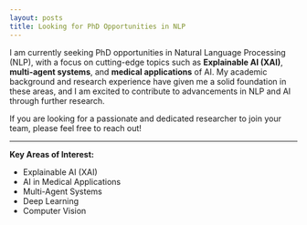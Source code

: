 ```yaml
---
layout: posts
title: Looking for PhD Opportunities in NLP
---
```


I am currently seeking PhD opportunities in Natural Language Processing (NLP), with a focus on cutting-edge topics such as **Explainable AI (XAI)**, **multi-agent systems**, and **medical applications** of AI. My academic background and research experience have given me a solid foundation in these areas, and I am excited to contribute to advancements in NLP and AI through further research.

If you are looking for a passionate and dedicated researcher to join your team, please feel free to reach out!

---

**Key Areas of Interest:**
- Explainable AI (XAI)
- AI in Medical Applications
- Multi-Agent Systems
- Deep Learning
- Computer Vision
